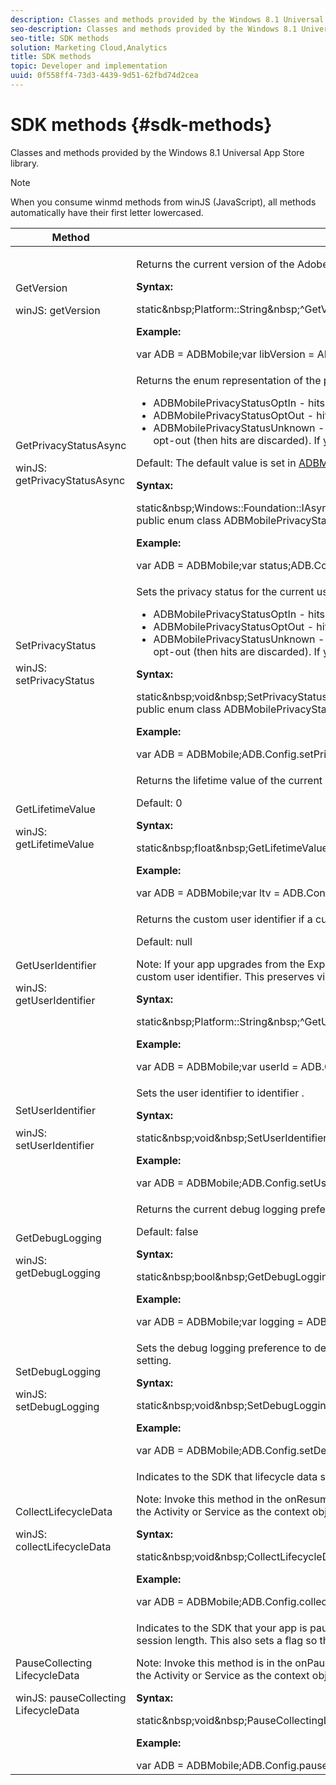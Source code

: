 ```yaml
---
description: Classes and methods provided by the Windows 8.1 Universal App Store library.
seo-description: Classes and methods provided by the Windows 8.1 Universal App Store library.
seo-title: SDK methods
solution: Marketing Cloud,Analytics
title: SDK methods
topic: Developer and implementation
uuid: 0f558ff4-73d3-4439-9d51-62fbd74d2cea
---
```


# SDK methods {#sdk-methods}

Classes and methods provided by the Windows 8.1 Universal App Store library.

>[!NOTE]
>
>When you consume winmd methods from winJS (JavaScript), all methods automatically have their first letter lowercased.

<table id="table_74D286D1763D4C9F996C2E95A1FEFB39"> 
 <thead> 
  <tr> 
   <th colname="col1" class="entry"> Method </th> 
   <th colname="col2" class="entry"> Description </th> 
  </tr> 
 </thead>
 <tbody> 
  <tr> 
   <td colname="col1"> GetVersion <p>winJS: getVersion </p> </td> 
   <td colname="col2"> <p> Returns the current version of the Adobe Mobile library. </p> <p> <b>Syntax:</b> </p> 
    <codeblock class="syntax csharp">
      static&amp;nbsp;Platform::String&amp;nbsp;^GetVersion(); 
    </codeblock> <p> <b>Example:</b> </p> 
    <codeblock class="syntax javascript">
      var&nbsp;ADB&nbsp;=&nbsp;ADBMobile;var&nbsp;libVersion&nbsp;=&nbsp;ADB.Config.getVersion(); 
    </codeblock> </td> 
  </tr> 
  <tr> 
   <td colname="col1"> GetPrivacyStatusAsync <p>winJS: getPrivacyStatusAsync </p> </td> 
   <td colname="col2"> <p>Returns the enum representation of the privacy status for current user. </p> 
    <ul id="ul_395A791E516549A4A8A54339B05DA020"> 
     <li id="li_31C07091DDE0493D9EF3F3E5E3D7F791"> <span class="codeph"> ADBMobilePrivacyStatusOptIn </span> - hits are sent immediately. </li> 
     <li id="li_DB17FA95B9C44AADA0C2DCD965ADCD56"> <span class="codeph"> ADBMobilePrivacyStatusOptOut </span> - hits are discarded. </li> 
     <li id="li_204BBF14BB834C95B6B1B5547B5DDB7F"> <span class="codeph"> ADBMobilePrivacyStatusUnknown </span> - If your report suite is timestamp-enabled, hits are saved until the privacy status changes to opt-in (then hits are sent) or opt-out (then hits are discarded). If your report suite is not timestamp-enabled, hits are discarded until the privacy status changes to opt in. </li> 
    </ul> <p>Default: The default value is set in <span class="codeph"> <a href="../c-configuration/methods.md#section_5AD4EDF87E304980B4AC4A5657FDA8B9" format="dita" scope="local"> ADBMobileConfig.json </a> </span> </p> <p> <b>Syntax:</b> </p> 
    <codeblock class="syntax csharp">
      static&amp;nbsp;Windows::Foundation::IAsyncOperation&lt;ADBMobilePrivacyStatus&gt;&amp;nbsp;^getPrivacyStatusAsync(); 
    </codeblock> 
    <codeblock class="syntax csharp">
      public&nbsp;enum&nbsp;class&nbsp;ADBMobilePrivacyStatus&nbsp;:&nbsp;int&nbsp;{&nbsp;ADBMobilePrivacyStatusOptIn&nbsp;=&nbsp;1,&nbsp;ADBMobilePrivacyStatusOptOut&nbsp;=&nbsp;2,&nbsp;ADBMobilePrivacyStatusUnknown&nbsp;=&nbsp;3}; 
    </codeblock> <p> <b>Example:</b> </p> 
    <codeblock class="syntax javascript">
      var&nbsp;ADB&nbsp;=&nbsp;ADBMobile;var&nbsp;status;ADB.Config.getPrivacyStatusAsync.then(function(privacyStatus)&nbsp;{status&nbsp;=&nbsp;privacyStatus;}); 
    </codeblock> </td> 
  </tr> 
  <tr> 
   <td colname="col1"> SetPrivacyStatus <p>winJS: setPrivacyStatus </p> </td> 
   <td colname="col2"> <p>Sets the privacy status for the current user to <span class="codeph"> status </span>. Set to one of the following values: </p> 
    <ul id="ul_55894773EF51490AB162F0227AE9EEDD"> 
     <li id="li_257F818CBB144C34843840E3FED3B881"> <span class="codeph"> ADBMobilePrivacyStatusOptIn </span> - hits are sent immediately. </li> 
     <li id="li_199FDE7713A84A0FA810D5130F8002B8"> <span class="codeph"> ADBMobilePrivacyStatusOptOut </span> - hits are discarded. </li> 
     <li id="li_DA25DEED309040D39A8D6E9A6D6BCDAC"> <span class="codeph"> ADBMobilePrivacyStatusUnknown </span> - If your report suite is timestamp-enabled, hits are saved until the privacy status changes to opt-in (then hits are sent) or opt-out (then hits are discarded). If your report suite is not timestamp-enabled, hits are discarded until the privacy status changes to opt in. </li> 
    </ul> <p> <b>Syntax:</b> </p> 
    <codeblock class="syntax csharp">
      static&amp;nbsp;void&amp;nbsp;SetPrivacyStatus(ADBMobilePrivacyStatus&amp;nbsp;status); 
    </codeblock> 
    <codeblock class="syntax csharp">
      public&nbsp;enum&nbsp;class&nbsp;ADBMobilePrivacyStatus&nbsp;:&nbsp;int&nbsp;{&nbsp;ADBMobilePrivacyStatusOptIn&nbsp;=&nbsp;1,&nbsp;ADBMobilePrivacyStatusOptOut&nbsp;=&nbsp;2,&nbsp;ADBMobilePrivacyStatusUnknown&nbsp;=&nbsp;3}; 
    </codeblock> <p> <b>Example:</b> </p> 
    <codeblock class="syntax javascript">
      var&nbsp;ADB&nbsp;=&nbsp;ADBMobile;ADB.Config.setPrivacyStatus(ADB.ADBMobilePrivacyStatus.adbmobilePrivacyStatusOptIn); 
    </codeblock> </td> 
  </tr> 
  <tr> 
   <td colname="col1"> GetLifetimeValue <p>winJS: getLifetimeValue </p> </td> 
   <td colname="col2"> <p>Returns the lifetime value of the current user. </p> <p>Default: 0 </p> <p> <b>Syntax:</b> </p> 
    <codeblock class="syntax csharp">
      static&amp;nbsp;float&amp;nbsp;GetLifetimeValue(); 
    </codeblock> <p> <b>Example:</b> </p> 
    <codeblock class="syntax javascript">
      var&nbsp;ADB&nbsp;=&nbsp;ADBMobile;var&nbsp;ltv&nbsp;=&nbsp;ADB.Config.getLifetimeValue(); 
    </codeblock> </td> 
  </tr> 
  <tr> 
   <td colname="col1"> GetUserIdentifier <p>winJS: getUserIdentifier </p> </td> 
   <td colname="col2"> <p>Returns the custom user identifier if a custom identifier has been set. Returns null if a custom identifier is not set. </p> <p>Default: <span class="codeph"> null </span> </p> <p>Note:  If your app upgrades from the Experience Cloud 3.x to 4.x SDK, the previous ID (either custom or automatically generated) is retrieved and stored as the custom user identifier. This preserves visitor data between upgrades of the SDK. For new installations on the 4.x SDK, user identifier is <span class="codeph"> null </span> until set. </p> <p> <b>Syntax:</b> </p> 
    <codeblock class="syntax csharp">
      static&amp;nbsp;Platform::String&amp;nbsp;^GetUserIdentifier(); 
    </codeblock> <p> <b>Example:</b> </p> 
    <codeblock class="syntax csharp">
      var&nbsp;ADB&nbsp;=&nbsp;ADBMobile;var&nbsp;userId&nbsp;=&nbsp;ADB.Config.getUserIdentifier(); 
    </codeblock> </td> 
  </tr> 
  <tr> 
   <td colname="col1"> SetUserIdentifier <p>winJS: setUserIdentifier </p> </td> 
   <td colname="col2"> <p>Sets the user identifier to <span class="codeph"> identifier </span>. </p> <p> <b>Syntax:</b> </p> 
    <codeblock class="syntax csharp">
      static&amp;nbsp;void&amp;nbsp;SetUserIdentifier(Platform::String&amp;nbsp;^userIdentifier); 
    </codeblock> <p> <b>Example:</b> </p> 
    <codeblock class="syntax javascript">
      var&nbsp;ADB&nbsp;=&nbsp;ADBMobile;ADB.Config.setUserIdentifier("someUserId"); 
    </codeblock> </td> 
  </tr> 
  <tr> 
   <td colname="col1"> GetDebugLogging <p>winJS: getDebugLogging </p> </td> 
   <td colname="col2"> <p>Returns the current debug logging preference. </p> <p>Default: false </p> <p> <b>Syntax:</b> </p> 
    <codeblock class="syntax csharp">
      static&amp;nbsp;bool&amp;nbsp;GetDebugLogging(); 
    </codeblock> <p> <b>Example:</b> </p> 
    <codeblock class="syntax javascript">
      var&nbsp;ADB&nbsp;=&nbsp;ADBMobile;var&nbsp;logging&nbsp;=&nbsp;ADB.Config.getDebugLogging(); 
    </codeblock> </td> 
  </tr> 
  <tr> 
   <td colname="col1"> SetDebugLogging <p>winJS: setDebugLogging </p> </td> 
   <td colname="col2"> <p>Sets the debug logging preference to <span class="codeph"> debugLogging </span>. Debug logging works only when using the debug version of the library, the release version ignores this setting. </p> <p> <b>Syntax:</b> </p> 
    <codeblock class="syntax csharp">
      static&amp;nbsp;void&amp;nbsp;SetDebugLogging(bool&amp;nbsp;debugLogging); 
    </codeblock> <p> <b>Example:</b> </p> 
    <codeblock class="syntax javascript">
      var&nbsp;ADB&nbsp;=&nbsp;ADBMobile;ADB.Config.setDebugLogging(true); 
    </codeblock> </td> 
  </tr> 
  <tr> 
   <td colname="col1"> CollectLifecycleData <p>winJS: collectLifecycleData </p> </td> 
   <td colname="col2"> <p>Indicates to the SDK that lifecycle data should be collected for use across all solutions in the SDK. See <a href="../metrics.md#concept_77CA5CEB51D1418FB98EC7C044682A05" format="dita" scope="local"> Lifecycle Metrics </a>. </p> <p>Note:  Invoke this method in the <span class="codeph"> onResume() </span> method in each Activity inside of your application, as shown in the following example. We also recommend passing the Activity or Service as the context object instead of the global Application context. </p> <p> <b>Syntax:</b> </p> 
    <codeblock class="syntax csharp">
      static&amp;nbsp;void&amp;nbsp;CollectLifecycleData(); 
    </codeblock> <p> <b>Example:</b> </p> 
    <codeblock class="syntax javascript">
      var&nbsp;ADB&nbsp;=&nbsp;ADBMobile;ADB.Config.collectLifecycleData(); 
    </codeblock> </td> 
  </tr> 
  <tr> 
   <td colname="col1"> PauseCollecting​LifecycleData <p>winJS: pauseCollecting​LifecycleData </p> </td> 
   <td colname="col2"> <p>Indicates to the SDK that your app is paused, so that lifecycle metrics are calculated correctly. For example, on pause collects a timestamp to determine previous session length. This also sets a flag so that lifecyle correctly knows that the app did not crash. See <a href="../metrics.md#concept_77CA5CEB51D1418FB98EC7C044682A05" format="dita" scope="local"> Lifecycle Metrics </a>. </p> <p>Note:  Invoke this method is in the <span class="codeph"> onPause() </span> methods in each Activity inside of your application, as shown in the following example. We also recommend passing the Activity or Service as the context object instead of the global Application context. </p> <p> <b>Syntax:</b> </p> 
    <codeblock class="syntax csharp">
      static&amp;nbsp;void&amp;nbsp;PauseCollectingLifecycleData(); 
    </codeblock> <p> <b>Example:</b> </p> 
    <codeblock class="syntax javascript">
      var&nbsp;ADB&nbsp;=&nbsp;ADBMobile;ADB.Config.pauseCollectingLifecycleData(); 
    </codeblock> </td> 
  </tr> 
 </tbody> 
</table>
